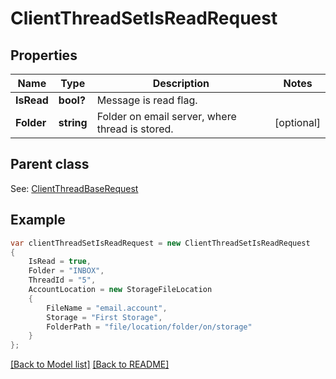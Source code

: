 # ClientThreadSetIsReadRequest
## Properties
Name | Type | Description | Notes
------------ | ------------- | ------------- | -------------
**IsRead** | **bool?** | Message is read flag.              | 
**Folder** | **string** | Folder on email server, where thread is stored.              | [optional] 

## Parent class

See: [ClientThreadBaseRequest](ClientThreadBaseRequest.md)

## Example
```csharp
var clientThreadSetIsReadRequest = new ClientThreadSetIsReadRequest
{
    IsRead = true,
    Folder = "INBOX",
    ThreadId = "5",
    AccountLocation = new StorageFileLocation
    {
        FileName = "email.account",
        Storage = "First Storage",
        FolderPath = "file/location/folder/on/storage"
    }
};
```

[[Back to Model list]](Models.md) [[Back to README]](README.md)

